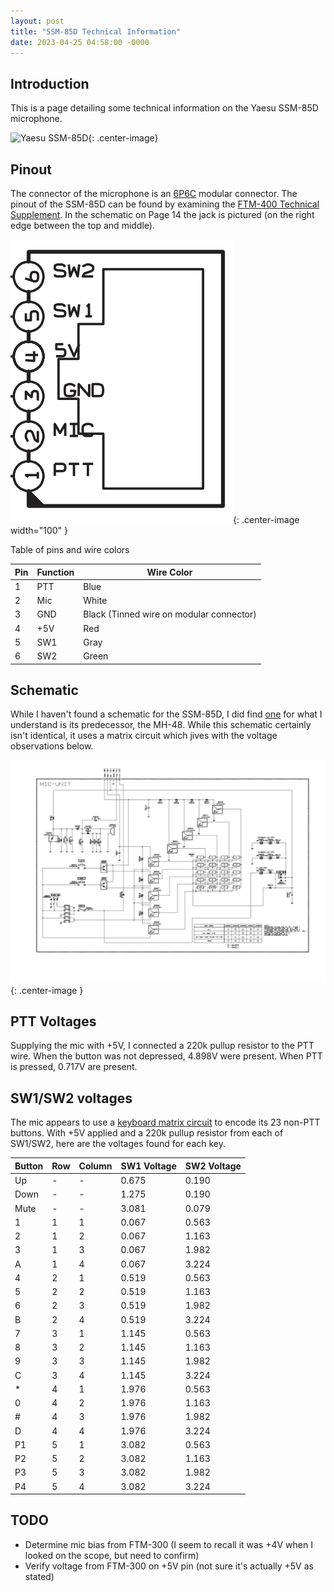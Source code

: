 ```yaml
---
layout: post
title: "SSM-85D Technical Information"
date: 2023-04-25 04:58:00 -0000
---
```

<style type="text/css">
.center-image
{
    margin: 0 auto;
    display: block;
}
</style>

## Introduction
This is a page detailing some technical information on the Yaesu SSM-85D microphone.

![Yaesu SSM-85D](https://www.yaesu.com/AccessoryImages/SSM-85D.jpg "SSM-85D"){: .center-image}

## Pinout
The connector of the microphone is an [6P6C](https://en.wikipedia.org/wiki/Modular_connector#6P6C) modular connector. The pinout of the SSM-85D can be found by examining the [FTM-400 Technical Supplement](https://www.repeater-builder.com/yvs/pdfs/yaesu-ftm-400dr-de-xdr-xde-technical-supplement.pdf). In the schematic on Page 14 the jack is pictured (on the right edge between the top and middle).


![SSM-85D Pinout](/assets/SSM-85D-Pinout.png "SSM-85D Pinout"){: .center-image width="100" }

Table of pins and wire colors

| Pin | Function | Wire Color |
|-----|----------|------------|
| 1   | PTT      | Blue |
| 2   | Mic      | White |
| 3   | GND      | Black (Tinned wire on modular connector) |
| 4   | +5V      | Red |
| 5   | SW1      | Gray|
| 6   | SW2      | Green |


## Schematic
While I haven't found a schematic for the SSM-85D, I did find [one](https://www.facebook.com/groups/ftm300d/posts/856903654884606/) for what I understand is its predecessor, the MH-48. While this schematic certainly isn't identical, it uses a matrix circuit which jives with the voltage observations below.

![MH-48 Schematic](/assets/MH-48-Schematic.jpg "MH-48 Schematic"){: .center-image }

## PTT Voltages
Supplying the mic with +5V, I connected a 220k pullup resistor to the PTT wire. When the button was not depressed, 4.898V were present. When PTT is pressed, 0.717V are present.

## SW1/SW2 voltages
The mic appears to use a [keyboard matrix circuit](https://en.wikipedia.org/wiki/Keyboard_matrix_circuit) to encode its 23 non-PTT buttons. With +5V applied and a 220k pullup resistor from each of SW1/SW2, here are the voltages found for each key.

| Button | Row | Column | SW1 Voltage | SW2 Voltage |
|--------|-----|--------|-------------|-------------|
| Up | - | - | 0.675 | 0.190 |
| Down | - | - | 1.275 | 0.190 |
| Mute | - | - | 3.081 | 0.079 |
| 1 | 1 | 1 | 0.067 | 0.563 |
| 2 | 1 | 2 | 0.067 | 1.163 |
| 3 | 1 | 3 | 0.067 | 1.982 |
| A | 1 | 4 | 0.067 | 3.224 |
| 4 | 2 | 1 | 0.519 | 0.563 |
| 5 | 2 | 2 | 0.519 | 1.163 |
| 6 | 2 | 3 | 0.519 | 1.982 |
| B | 2 | 4 | 0.519 | 3.224 |
| 7 | 3 | 1 | 1.145 | 0.563 |
| 8 | 3 | 2 | 1.145 | 1.163 |
| 9 | 3 | 3 | 1.145 | 1.982 |
| C | 3 | 4 | 1.145 | 3.224 |
| * | 4 | 1 | 1.976 | 0.563 |
| 0 | 4 | 2 | 1.976 | 1.163 |
| # | 4 | 3 | 1.976 | 1.982 |
| D | 4 | 4 | 1.976 | 3.224 |
| P1 | 5 | 1 | 3.082 | 0.563 |
| P2 | 5 | 2 | 3.082 | 1.163 |
| P3 | 5 | 3 | 3.082 | 1.982 |
| P4 | 5 | 4 | 3.082 | 3.224 |

## TODO

   * Determine mic bias from FTM-300 (I seem to recall it was +4V when I looked on the scope, but need to confirm)
   * Verify voltage from FTM-300 on +5V pin (not sure it's actually +5V as stated)
